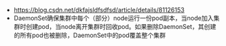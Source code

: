 * https://blog.csdn.net/dkfajsldfsdfsd/article/details/81126153
* DaemonSet确保集群中每个（部分）node运行一份pod副本，当node加入集群时创建pod，当node离开集群时回收pod。如果删除DaemonSet，其创建的所有pod也被删除，DaemonSet中的pod覆盖整个集群